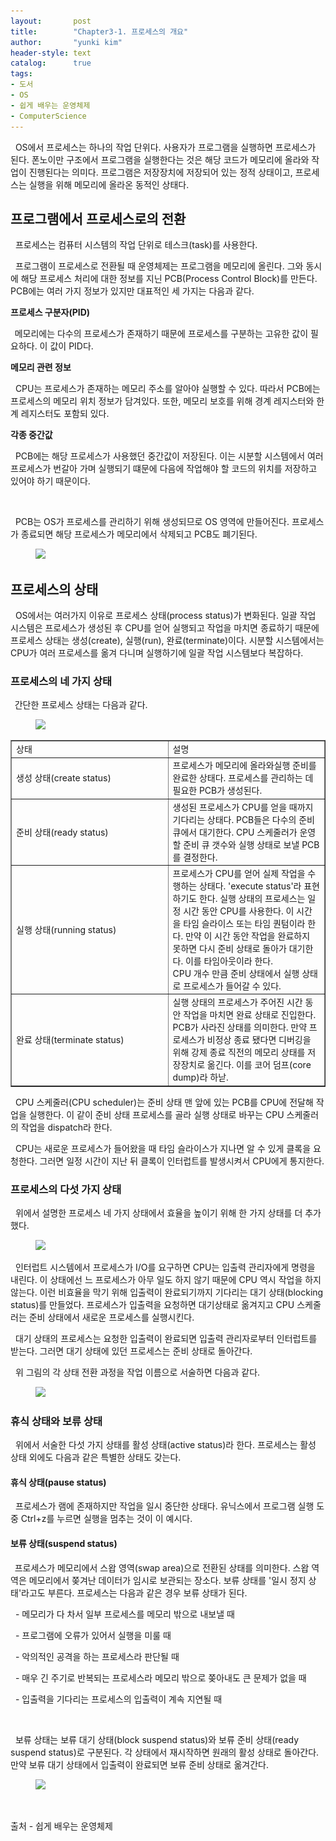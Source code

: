 ```yaml
---
layout:       post
title:        "Chapter3-1. 프로세스의 개요"
author:       "yunki kim"
header-style: text
catalog:      true
tags:
- 도서
- OS
- 쉽게 배우는 운영체제
- ComputerScience
---
```


<div class="tt_article_useless_p_margin contents_style"><p data-ke-size="size16">&nbsp; OS에서 프로세스는 하나의 작업 단위다. 사용자가 프로그램을 실행하면 프로세스가 된다. 폰노이만 구조에서 프로그램을 실행한다는 것은 해당 코드가 메모리에 올라와 작업이 진행된다는 의미다. 프로그램은 저장장치에 저장되어 있는 정적 상태이고, 프로세스는 실행을 위해 메모리에 올라온 동적인 상태다.</p>
<h2 data-ke-size="size26"><b>프로그램에서 프로세스로의 전환</b></h2>
<p data-ke-size="size16">&nbsp; 프로세스는 컴퓨터 시스템의 작업 단위로 테스크(task)를 사용한다.</p>
<p data-ke-size="size16">&nbsp; 프로그램이 프로세스로 전환될 때 운영체제는 프로그램을 메모리에 올린다. 그와 동시에 해당 프로세스 처리에 대한 정보를 지닌 PCB(Process Control Block)를 만든다. PCB에는 여러 가지 정보가 있지만 대표적인 세 가지는 다음과 같다.</p>
<p data-ke-size="size16"><b>프로세스 구분자(PID)</b></p>
<p data-ke-size="size16"><b>&nbsp;&nbsp;</b>메모리에는 다수의 프로세스가 존재하기 때문에 프로세스를 구분하는 고유한 값이 필요하다. 이 값이 PID다.</p>
<p data-ke-size="size16"><b>메모리 관련 정보</b></p>
<p data-ke-size="size16">&nbsp; CPU는 프로세스가 존재하는 메모리 주소를 알아야 실행할 수 있다. 따라서 PCB에는 프로세스의 메모리 위치 정보가 담겨있다. 또한, 메모리 보호를 위해 경계 레지스터와 한계 레지스터도 포함되 있다.</p>
<p data-ke-size="size16"><b>각종 중간값</b></p>
<p data-ke-size="size16">&nbsp; PCB에는 해당 프로세스가 사용했던 중간값이 저장된다. 이는 시분할 시스템에서 여러 프로세스가 번갈아 가며 실행되기 떄문에 다음에 작업해야 할 코드의 위치를 저장하고 있어야 하기 때문이다.</p>
<p data-ke-size="size16">&nbsp;</p>
<p data-ke-size="size16">&nbsp; PCB는 OS가 프로세스를 관리하기 위해 생성되므로 OS 영역에 만들어진다. 프로세스가 종료되면 해당 프로세스가 메모리에서 삭제되고 PCB도 폐기된다.</p>
<p></p><figure class="imageblock alignCenter" data-ke-mobilestyle="widthOrigin" data-origin-width="364" data-origin-height="264"><span data-url="https://blog.kakaocdn.net/dn/2DuSn/btrWK2Af4gb/7PfxVfGHZwlb5fD5Euc4EK/img.png" data-lightbox="lightbox"><img src="/img/2023-02-01-introduction-to-os-3-1/img.png" srcset="https://img1.daumcdn.net/thumb/R1280x0/?scode=mtistory2&amp;fname=https%3A%2F%2Fblog.kakaocdn.net%2Fdn%2F2DuSn%2FbtrWK2Af4gb%2F7PfxVfGHZwlb5fD5Euc4EK%2Fimg.png" onerror="this.onerror=null; this.src='//t1.daumcdn.net/tistory_admin/static/images/no-image-v1.png'; this.srcset='//t1.daumcdn.net/tistory_admin/static/images/no-image-v1.png';" data-origin-width="364" data-origin-height="264"></span></figure>
<p></p>
<h2 data-ke-size="size26"><b>프로세스의 상태</b></h2>
<p data-ke-size="size16">&nbsp; OS에서는 여러가지 이유로 프로세스 상태(process status)가 변화된다. 일괄 작업 시스템은 프로세스가 생성된 후 CPU를 얻어 실행되고 작업을 마치면 종료하기 때문에 프로세스 상태는 생성(create), 실행(run), 완료(terminate)이다. 시분할 시스템에서는 CPU가 여러 프로세스를 옮겨 다니며 실행하기에 일괄 작업 시스템보다 복잡하다.</p>
<h3 data-ke-size="size23"><b>프로세스의 네 가지 상태</b></h3>
<p data-ke-size="size16"><b>&nbsp;&nbsp;</b>간단한 프로세스 상태는 다음과 같다.</p>
<p></p><figure class="imageblock alignCenter" data-ke-mobilestyle="widthOrigin" data-origin-width="782" data-origin-height="124"><span data-url="https://blog.kakaocdn.net/dn/ccfxoE/btrWI9AELxc/4CTDicOSjCDD1tmVPhtgB0/img.png" data-lightbox="lightbox"><img src="/img/2023-02-01-introduction-to-os-3-1/img_1.png" srcset="https://img1.daumcdn.net/thumb/R1280x0/?scode=mtistory2&amp;fname=https%3A%2F%2Fblog.kakaocdn.net%2Fdn%2FccfxoE%2FbtrWI9AELxc%2F4CTDicOSjCDD1tmVPhtgB0%2Fimg.png" onerror="this.onerror=null; this.src='//t1.daumcdn.net/tistory_admin/static/images/no-image-v1.png'; this.srcset='//t1.daumcdn.net/tistory_admin/static/images/no-image-v1.png';" data-origin-width="782" data-origin-height="124"></span></figure>
<p></p>
<table style="border-collapse: collapse; width: 100%;" border="1" data-ke-align="alignLeft">
<tbody>
<tr>
<td style="width: 50%;">상태</td>
<td style="width: 50%;">설명</td>
</tr>
<tr>
<td style="width: 50%;">생성 상태(create status)</td>
<td style="width: 50%;">프로세스가 메모리에 올라와실행 준비를 완료한 상태다. 프로세스를 관리하는 데 필요한 PCB가 생성된다.</td>
</tr>
<tr>
<td style="width: 50%;">준비 상태(ready status)</td>
<td style="width: 50%;">생성된 프로세스가 CPU를 얻을 때까지 기다리는 상태다. PCB들은 다수의 준비 큐에서 대기한다. CPU 스케줄러가 운영할 준비 큐 갯수와 실행 상태로 보낼 PCB를 결정한다.</td>
</tr>
<tr>
<td style="width: 50%;">실행 상태(running status)</td>
<td style="width: 50%;">프로세스가 CPU를 얻어 실제 작업을 수행하는 상태다. 'execute status'라 표현하기도 한다. 실행 상태의 프로세스는 일정 시간 동안 CPU를 사용한다. 이 시간을 타임 슬라이스 또는 타임 퀀텀이라 한다. 만약 이 시간 동안 작업을 완료하지 못하면 다시 준비 상태로 돌아가 대기한다. 이를 타임아웃이라 한다.<br>CPU 개수 만큼 준비 상태에서 실행 상태로 프로세스가 들어갈 수 있다.</td>
</tr>
<tr>
<td style="width: 50%;">완료 상태(terminate status)</td>
<td style="width: 50%;">실행 상태의 프로세스가 주어진 시간 동안 작업을 마치면 완료 상태로 진입한다. PCB가 사라진 상태를 의미한다. 만약 프로세스가 비정상 종료 됐다면 디버깅을 위해 강제 종료 직전의 메모리 상태를 저장장치로 옮긴다. 이를 코어 덤프(core dump)라 하낟.</td>
</tr>
</tbody>
</table>
<p data-ke-size="size16">&nbsp; CPU 스케줄러(CPU scheduler)는 준비 상태 맨 앞에 있는 PCB를 CPU에 전달해 작업을 실행한다. 이 같이 준비 상태 프로세스를 골라 실행 상태로 바꾸는 CPU 스케줄러의 작업을 dispatch라 한다.</p>
<p data-ke-size="size16">&nbsp; CPU는 새로운 프로세스가 들어왔을 때 타임 슬라이스가 지나면 알 수 있게 클록을 요청한다. 그러면 일정 시간이 지난 뒤 클록이 인터럽트를 발생시켜서 CPU에게 통지한다.</p>
<h3 data-ke-size="size23"><b>프로세스의 다섯 가지 상태</b></h3>
<p data-ke-size="size16">&nbsp; 위에서 설명한 프로세스 네 가지 상태에서 효율을 높이기 위해 한 가지 상태를 더 추가했다.</p>
<p></p><figure class="imageblock alignCenter" data-ke-mobilestyle="widthOrigin" data-origin-width="733" data-origin-height="278"><span data-url="https://blog.kakaocdn.net/dn/biBAm6/btrXOupw5pC/FVXROSY7llg6HkNYh9KkOk/img.png" data-lightbox="lightbox"><img src="/img/2023-02-01-introduction-to-os-3-1/img_2.png" srcset="https://img1.daumcdn.net/thumb/R1280x0/?scode=mtistory2&amp;fname=https%3A%2F%2Fblog.kakaocdn.net%2Fdn%2FbiBAm6%2FbtrXOupw5pC%2FFVXROSY7llg6HkNYh9KkOk%2Fimg.png" onerror="this.onerror=null; this.src='//t1.daumcdn.net/tistory_admin/static/images/no-image-v1.png'; this.srcset='//t1.daumcdn.net/tistory_admin/static/images/no-image-v1.png';" data-origin-width="733" data-origin-height="278"></span></figure>
<p></p>
<p data-ke-size="size16">&nbsp; 인터럽트 시스템에서 프로세스가 I/O를 요구하면 CPU는 입출력 관리자에게 명령을 내린다. 이 상태에선 느 프로세스가 아무 일도 하지 않기 때문에 CPU 역시 작업을 하지 않는다. 이런 비효율을 막기 위해 입출력이 완료되기까지 기다리는 대기 상태(blocking status)를 만들었다. 프로세스가 입출력을 요청하면 대기상태로 옮겨지고 CPU 스케줄러는 준비 상태에서 새로운 프로세스를 실행시킨다.</p>
<p data-ke-size="size16">&nbsp; 대기 상태의 프로세스는 요청한 입출력이 완료되면 입출력 관리자로부터 인터럽트를 받는다. 그러면 대기 상태에 있던 프로세스는 준비 상태로 돌아간다.</p>
<p data-ke-size="size16">&nbsp; 위 그림의 각 상태 전환 과정을 작업 이름으로 서술하면 다음과 같다.</p>
<p></p><figure class="imageblock alignCenter" data-ke-mobilestyle="widthOrigin" data-origin-width="753" data-origin-height="277"><span data-url="https://blog.kakaocdn.net/dn/DoGGP/btrXLq9BwO9/oUKjohJKIBXQmoWXCzDPd0/img.png" data-lightbox="lightbox"><img src="/img/2023-02-01-introduction-to-os-3-1/img_3.png" srcset="https://img1.daumcdn.net/thumb/R1280x0/?scode=mtistory2&amp;fname=https%3A%2F%2Fblog.kakaocdn.net%2Fdn%2FDoGGP%2FbtrXLq9BwO9%2FoUKjohJKIBXQmoWXCzDPd0%2Fimg.png" onerror="this.onerror=null; this.src='//t1.daumcdn.net/tistory_admin/static/images/no-image-v1.png'; this.srcset='//t1.daumcdn.net/tistory_admin/static/images/no-image-v1.png';" data-origin-width="753" data-origin-height="277"></span></figure>
<p></p>
<h3 data-ke-size="size23"><b>휴식 상태와 보류 상태</b></h3>
<p data-ke-size="size16">&nbsp; 위에서 서술한 다섯 가지 상태를 활성 상태(active status)라 한다. 프로세스는 활성 상태 외에도 다음과 같은 특별한 상태도 갖는다.</p>
<h4 data-ke-size="size20"><b>휴식 상태(pause status)</b></h4>
<p data-ke-size="size16">&nbsp; 프로세스가 램에 존재하지만 작업을 일시 중단한 상태다. 유닉스에서 프로그램 실행 도중 Ctrl+z를 누르면 실행을 멈추는 것이 이 예시다.</p>
<h4 data-ke-size="size20"><b>보류 상태(suspend status)</b></h4>
<p data-ke-size="size16"><b>&nbsp;&nbsp;</b>프로세스가 메모리에서 스왑 영역(swap area)으로 전환된 상태를 의미한다. 스왑 역역은 메모리에서 쫒겨난 데이터가 임시로 보관되는 장소다. 보류 상태를 '일시 정지 상태'라고도 부른다. 프로세스는 다음과 같은 경우 보류 상태가 된다.</p>
<p data-ke-size="size16">&nbsp; - 메모리가 다 차서 일부 프로세스를 메모리 밖으로 내보낼 때</p>
<p data-ke-size="size16">&nbsp; - 프로그램에 오류가 있어서 실행을 미룰 때</p>
<p data-ke-size="size16">&nbsp; - 악의적인 공격을 하는 프로세스라 판단될 때</p>
<p data-ke-size="size16">&nbsp; - 매우 긴 주기로 반복되는 프로세스라 메모리 밖으로 쫒아내도 큰 문제가 없을 때</p>
<p data-ke-size="size16">&nbsp; - 입출력을 기다리는 프로세스의 입출력이 계속 지연될 때</p>
<p data-ke-size="size16">&nbsp;</p>
<p data-ke-size="size16">&nbsp; 보류 상태는 보류 대기 상태(block suspend status)와 보류 준비 상태(ready suspend status)로 구분된다. 각 상태에서 재시작하면 원래의 활성 상태로 돌아간다. 만약 보류 대기 상태에서 입출력이 완료되면 보류 준비 상태로 옮겨간다.</p>
<p></p><figure class="imageblock alignCenter" data-ke-mobilestyle="widthOrigin" data-origin-width="768" data-origin-height="407"><span data-url="https://blog.kakaocdn.net/dn/b9UFX5/btrXOQMF8eR/Fb6k4ESbgiKOQMhX7UnanK/img.png" data-lightbox="lightbox"><img src="/img/2023-02-01-introduction-to-os-3-1/img_4.png" srcset="https://img1.daumcdn.net/thumb/R1280x0/?scode=mtistory2&amp;fname=https%3A%2F%2Fblog.kakaocdn.net%2Fdn%2Fb9UFX5%2FbtrXOQMF8eR%2FFb6k4ESbgiKOQMhX7UnanK%2Fimg.png" onerror="this.onerror=null; this.src='//t1.daumcdn.net/tistory_admin/static/images/no-image-v1.png'; this.srcset='//t1.daumcdn.net/tistory_admin/static/images/no-image-v1.png';" data-origin-width="768" data-origin-height="407"></span></figure>
<p></p>
<p data-ke-size="size16">&nbsp;</p>
<p data-ke-size="size16">출처 - 쉽게 배우는 운영체제</p></div>